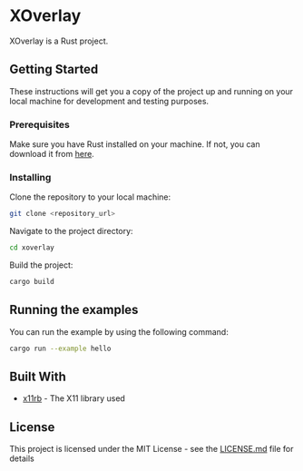 # XOverlay

XOverlay is a Rust project.

## Getting Started

These instructions will get you a copy of the project up and running on your local machine for development and testing purposes.

### Prerequisites

Make sure you have Rust installed on your machine. If not, you can download it from [here](https://www.rust-lang.org/tools/install).

### Installing

Clone the repository to your local machine:

```sh
git clone <repository_url>
```

Navigate to the project directory:

```sh
cd xoverlay
```

Build the project:

```sh
cargo build
```

## Running the examples

You can run the example by using the following command:

```sh
cargo run --example hello
```

## Built With

* [x11rb](https://crates.io/crates/x11rb) - The X11 library used


## License

This project is licensed under the MIT License - see the [LICENSE.md](LICENSE.md) file for details